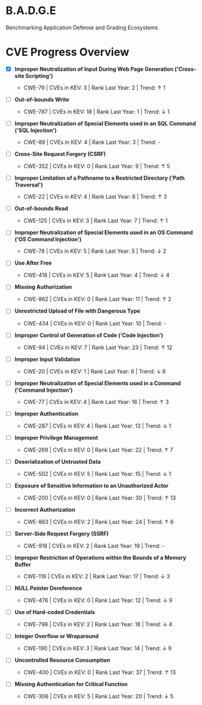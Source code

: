# B.A.D.G.E
Benchmarking Application Defense and Grading Ecosystems


# CVE Progress Overview



- [x] **Improper Neutralization of Input During Web Page Generation ('Cross-site Scripting')**  
  - CWE-79 | CVEs in KEV: 3 | Rank Last Year: 2 | Trend: ↑ 1

- [ ] **Out-of-bounds Write**  
  - CWE-787 | CVEs in KEV: 18 | Rank Last Year: 1 | Trend: ↓ 1

- [ ] **Improper Neutralization of Special Elements used in an SQL Command ('SQL Injection')**  
  - CWE-89 | CVEs in KEV: 4 | Rank Last Year: 3 | Trend: -

- [ ] **Cross-Site Request Forgery (CSRF)**  
  - CWE-352 | CVEs in KEV: 0 | Rank Last Year: 9 | Trend: ↑ 5

- [ ] **Improper Limitation of a Pathname to a Restricted Directory ('Path Traversal')**  
  - CWE-22 | CVEs in KEV: 4 | Rank Last Year: 8 | Trend: ↑ 3

- [ ] **Out-of-bounds Read**  
  - CWE-125 | CVEs in KEV: 3 | Rank Last Year: 7 | Trend: ↑ 1

- [ ] **Improper Neutralization of Special Elements used in an OS Command ('OS Command Injection')**  
  - CWE-78 | CVEs in KEV: 5 | Rank Last Year: 5 | Trend: ↓ 2

- [ ] **Use After Free**  
  - CWE-416 | CVEs in KEV: 5 | Rank Last Year: 4 | Trend: ↓ 4

- [ ] **Missing Authorization**  
  - CWE-862 | CVEs in KEV: 0 | Rank Last Year: 11 | Trend: ↑ 2

- [ ] **Unrestricted Upload of File with Dangerous Type**  
  - CWE-434 | CVEs in KEV: 0 | Rank Last Year: 10 | Trend: -

- [ ] **Improper Control of Generation of Code ('Code Injection')**  
  - CWE-94 | CVEs in KEV: 7 | Rank Last Year: 23 | Trend: ↑ 12

- [ ] **Improper Input Validation**  
  - CWE-20 | CVEs in KEV: 1 | Rank Last Year: 6 | Trend: ↓ 6

- [ ] **Improper Neutralization of Special Elements used in a Command ('Command Injection')**  
  - CWE-77 | CVEs in KEV: 4 | Rank Last Year: 16 | Trend: ↑ 3

- [ ] **Improper Authentication**  
  - CWE-287 | CVEs in KEV: 4 | Rank Last Year: 13 | Trend: ↓ 1

- [ ] **Improper Privilege Management**  
  - CWE-269 | CVEs in KEV: 0 | Rank Last Year: 22 | Trend: ↑ 7

- [ ] **Deserialization of Untrusted Data**  
  - CWE-502 | CVEs in KEV: 5 | Rank Last Year: 15 | Trend: ↓ 1

- [ ] **Exposure of Sensitive Information to an Unauthorized Actor**  
  - CWE-200 | CVEs in KEV: 0 | Rank Last Year: 30 | Trend: ↑ 13

- [ ] **Incorrect Authorization**  
  - CWE-863 | CVEs in KEV: 2 | Rank Last Year: 24 | Trend: ↑ 6

- [ ] **Server-Side Request Forgery (SSRF)**  
  - CWE-918 | CVEs in KEV: 2 | Rank Last Year: 19 | Trend: -

- [ ] **Improper Restriction of Operations within the Bounds of a Memory Buffer**  
  - CWE-119 | CVEs in KEV: 2 | Rank Last Year: 17 | Trend: ↓ 3

- [ ] **NULL Pointer Dereference**  
  - CWE-476 | CVEs in KEV: 0 | Rank Last Year: 12 | Trend: ↓ 9

- [ ] **Use of Hard-coded Credentials**  
  - CWE-798 | CVEs in KEV: 2 | Rank Last Year: 18 | Trend: ↓ 4

- [ ] **Integer Overflow or Wraparound**  
  - CWE-190 | CVEs in KEV: 3 | Rank Last Year: 14 | Trend: ↓ 9

- [ ] **Uncontrolled Resource Consumption**  
  - CWE-400 | CVEs in KEV: 0 | Rank Last Year: 37 | Trend: ↑ 13

- [ ] **Missing Authentication for Critical Function**  
  - CWE-306 | CVEs in KEV: 5 | Rank Last Year: 20 | Trend: ↓ 5

